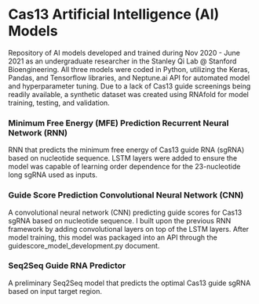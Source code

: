 # Cas13 Artificial Intelligence (AI) Models
Repository of AI models developed and trained during Nov 2020 - June 2021 as an undergraduate researcher in the Stanley Qi Lab @ Stanford Bioengineering. All three models were coded in Python, utilizing the Keras, Pandas, and Tensorflow libraries, and Neptune.ai API for automated model and hyperparameter tuning. Due to a lack of Cas13 guide screenings being readily available, a synthetic dataset was created using RNAfold for model training, testing, and validation. 

### Minimum Free Energy (MFE) Prediction Recurrent Neural Network (RNN)
RNN that predicts the minimum free energy of Cas13 guide RNA (sgRNA) based on nucleotide sequence. LSTM layers were added to ensure the model was capable of learning order dependence for the 23-nucleotide long sgRNA used as inputs.  

### Guide Score Prediction Convolutional Neural Network (CNN)
A convolutional neural network (CNN) predicting guide scores for Cas13 sgRNA based on nucleotide sequence. I built upon the previous RNN framework by adding convolutional layers on top of the LSTM layers. After model training, this model was packaged into an API through the guidescore_model_development.py document.

### Seq2Seq Guide RNA Predictor
A preliminary Seq2Seq model that predicts the optimal Cas13 guide sgRNA based on input target region. 

